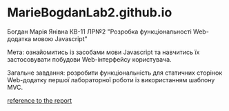 # MarieBogdanLab2.github.io
Богдан Марія Янівна 
КВ-11
ЛР№2 "Розробка функціональності Web-додатка мовою Javascript"

Мета: ознайомитись із засобами мови Javascript та навчитись їх застосовувати побудови Web-інтерфейсу користувача.

Загальне завдання: розробити функціональність для статичних сторінок Web-додатку першої лабораторної роботи із використанням шаблону MVC.

[reference to the report](https://docs.google.com/document/d/1oJlrTJmmzjeHU6FkzBue3DMkAsSGi15Z/edit)
